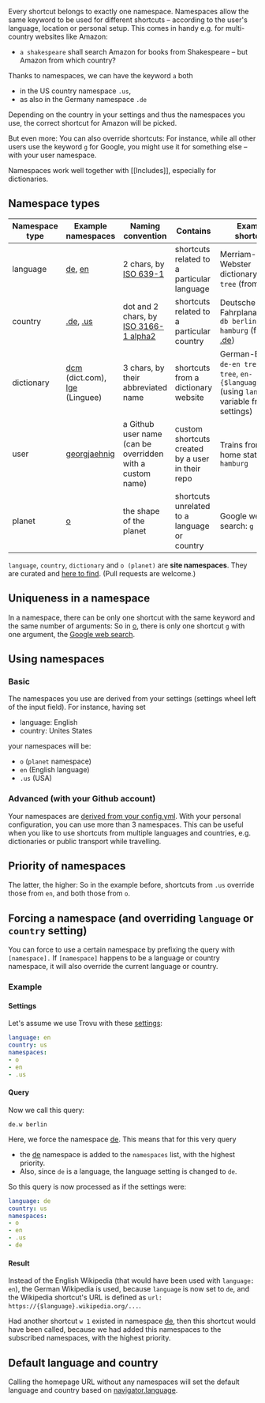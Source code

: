 Every shortcut belongs to exactly one namespace. Namespaces allow the same keyword to be used for different shortcuts – according to the user's language, location or personal setup. This comes in handy e.g. for multi-country websites like Amazon:

- `a shakespeare` shall search Amazon for books from Shakespeare – but Amazon from which country?

Thanks to namespaces, we can have the keyword `a` both

- in the US country namespace `.us`,
- as also in the Germany namespace `.de`

Depending on the country in your settings and thus the namespaces you use, the correct shortcut for Amazon will be picked.

But even more: You can also override shortcuts: For instance, while all other users use the keyword `g` for Google, you might use it for something else – with your user namespace.

Namespaces work well together with [[Includes]], especially for dictionaries.

## Namespace types

Namespace type | Example namespaces | Naming convention | Contains | Example shortcuts
--- | --- | --- | --- | ---
language | [de](https://github.com/trovu/trovu-data/tree/master/shortcuts/de.yml), [en](https://github.com/trovu/trovu-data/tree/master/shortcuts/en.yml) | 2 chars, by [ISO 639-1](http://en.wikipedia.org/wiki/List_of_ISO_639-1_codes) | shortcuts related to a particular language | Merriam-Webster dictionary: `mw tree` (from [en](https://github.com/trovu/trovu-data/blob/master/shortcuts/en.yml))
country | [.de](https://github.com/trovu/trovu-data/tree/master/shortcuts/.de.yml), [.us](https://github.com/trovu/trovu-data/tree/master/shortcuts/.us.yml) | dot and 2 chars, by [ISO 3166-1 alpha2](https://en.wikipedia.org/wiki/ISO_3166-1_alpha-2) | shortcuts related to a particular country | Deutsche Bahn Fahrplanauskunft: `db berlin, hamburg` (from [.de](https://github.com/trovu/trovu-data/blob/master/shortcuts/.de.yml))
dictionary | [dcm](https://github.com/trovu/trovu-data/tree/master/shortcuts/dcm.yml) (dict.com), [lge](https://github.com/trovu/trovu-data/tree/master/shortcuts/lge.yml) (Linguee) | 3 chars, by their abbreviated name | shortcuts from a dictionary website | German-English: `de-en tree`, `en-de tree`, `en-{$language} tree` (using `language` variable from settings)
user | [georgjaehnig](https://github.com/georgjaehnig/trovu-data/tree/master/shortcuts/)| a Github user name (can be overridden with a custom name) | custom shortcuts created by a user in their repo | Trains from my home station: `db> hamburg`
planet | [o](https://github.com/trovu/trovu-data/tree/master/shortcuts/o.yml)| the shape of the planet |         shortcuts unrelated to a language or country | Google web search: `g berlin`

`language`, `country`, `dictionary`  and `o (planet)` are __site namespaces__. They are curated and 
[here to find](https://github.com/trovu/trovu-data/tree/master/shortcuts). (Pull requests are welcome.)

## Uniqueness in a namespace

In a namespace, there can be only one shortcut with the same keyword and the same number of arguments: So in [o](https://github.com/trovu/trovu-data/tree/master/shortcuts/o), there is only one shortcut `g` with one argument, the [Google web search](https://github.com/trovu/trovu-data/blob/master/shortcuts/o/g/1.yml).

## Using namespaces

### Basic

The namespaces you use are derived from your settings (settings wheel left of the input field). For instance, having set

- language: English
- country: Unites States

your namespaces will be:

- `o` (`planet` namespace)
- `en` (English language)
- `.us` (USA)

### Advanced (with your Github account)

Your namespaces are [derived from your config.yml](https://github.com/trovu/trovu.github.io/wiki/Advanced-settings-&-personal-shortcuts). With your personal configuration, you can use more than 3 namespaces. This can be useful when you like to use shortcuts from multiple languages and countries, e.g. dictionaries or public transport while travelling. 

## Priority of namespaces

The latter, the higher: So in the example before, shortcuts from `.us` override those from `en`, and both those from `o`.

## Forcing a namespace (and overriding `language` or `country` setting)

You can force to use a certain namespace by prefixing the query with `[namespace].` If `[namespace]` happens to be a language or country namespace, it will also override the current language or country. 

### Example
#### Settings

Let's assume we use Trovu with these [settings](https://github.com/trovu/trovu-data-user/blob/master/config.yml):

```yaml
language: en
country: us
namespaces:
- o
- en
- .us
```

#### Query
Now we call this query:

    de.w berlin

Here, we force the namespace [de](https://github.com/trovu/trovu-data/blob/master/shortcuts/de.yml). This means that for this very query

- the [de](https://github.com/trovu/trovu-data/blob/master/shortcuts/de.yml) namespace is added to the `namespaces` list, with the highest priority.
- Also, since `de` is a language, the language setting is changed to `de`.

So this query is now processed as if the settings were:

```yaml
language: de
country: us
namespaces:
- o
- en
- .us
- de
```

#### Result

Instead of the English Wikipedia (that would have been used with `language: en`), the German Wikipedia is used, because `language` is now set to  `de`, and the Wikipedia shortcut's URL is defined as `url: https://{$language}.wikipedia.org/...`.

Had another shortcut `w 1` existed in namespace [de](https://github.com/trovu/trovu-data/blob/master/shortcuts/de.yml), then this shortcut would have been called, because we had added this namespaces to the subscribed namespaces, with the highest priority.

## Default language and country

Calling the homepage URL without any namespaces will set the default language and country based on [navigator.language](https://developer.mozilla.org/en-US/docs/Web/API/NavigatorLanguage/language).